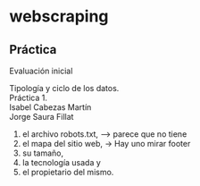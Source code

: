 # webscraping

## Práctica 

Evaluación inicial

Tipología y ciclo de los datos. <br>
Práctica 1. <br>
Isabel Cabezas Martín <br>
Jorge Saura Fillat <br>



1) el archivo robots.txt, --> parece que no tiene
2) el mapa del sitio web, -> Hay uno mirar footer
3) su tamaño,
4) la tecnología usada y 
5) el propietario del mismo.
